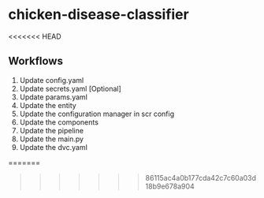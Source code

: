 # chicken-disease-classifier
<<<<<<< HEAD



## Workflows

1. Update config.yaml
2. Update secrets.yaml [Optional]
3. Update params.yaml
4. Update the entity
5. Update the configuration manager in scr config
6. Update the components
7. Update the pipeline
8. Update the main.py
9. Update the dvc.yaml

=======
>>>>>>> 86115ac4a0b177cda42c7c60a03d18b9e678a904
